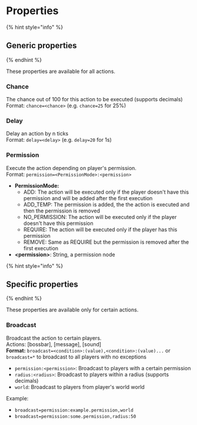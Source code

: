 # Properties

{% hint style="info" %}
## Generic properties
{% endhint %}

These properties are available for all actions.

### Chance

The chance out of 100 for this action to be executed (supports decimals)\
Format: `chance=<chance>` (e.g. `chance=25` for 25%)

### Delay

Delay an action by n ticks\
Format: `delay=<delay>` (e.g. `delay=20` for 1s)

### Permission

Execute the action depending on player's permission.\
Format: `permission=<PermissionMode>:<permission>`

* **PermissionMode:**
  * ADD: The action will be executed only if the player doesn't have this permission and will be added after the first execution
  * ADD\_TEMP: The permission is added, the the action is executed and then the permission is removed
  * NO\_PERMISSION: The action will be executed only if the player doesn't have this permission
  * REQUIRE: The action will be executed only if the player has this permission
  * REMOVE: Same as REQUIRE but the permission is removed after the first execution
* **\<permission>**: String, a permission node

{% hint style="info" %}
## Specific properties
{% endhint %}

These properties are available only for certain actions.

### Broadcast

Broadcast the action to certain players.\
Actions: \[bossbar], \[message], \[sound]\
**Format:** `broadcast=<condition>:(value),<condition>:(value)...` or `broadcast=*` to broadcast to all players with no exceptions

* `permission:<permission>`: Broadcast to players with a certain permission
* `radius:<radius>`: Broadcast to players within a radius (supports decimals)
* `world`: Broadcast to players from player's world world

Example:

* `broadcast=permission:example.permission,world`&#x20;
* `broadcast=permission:some.permission,radius:50`
